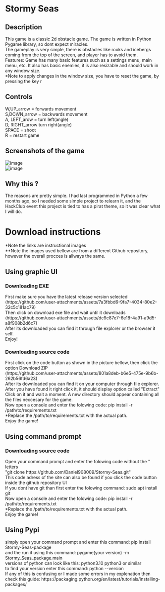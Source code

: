 # Stormy Seas
## Description
This game is a classic 2d obstacle game. The game is written in Python Pygame library, so dont expect miracles. <br>
The gameplay is very simple, there is obstacles like rooks and icebergs coming from the top of the screen, and player has to avoid them. <br>
Features: Game has many basic features such as a settings menu, main menu, etc. It also has basic enemies, it is also resizable and should work in any window size. <br>
*Note to apply changes in the window size, you have to reset the game, by pressing the key r <br>
## Controls
W,UP_arrow = forwards movement <br>
S,DOWN_arrow = backwards movement <br>
A, LEFT_arow = turn left(angle) <br>
D, RIGHT_arrow turn right(angle) <br>
SPACE = shoot <br>
R = restart game <br>
## Screenshots of the game 
![image](https://github.com/user-attachments/assets/f021a218-de85-4bbc-ae7b-6f75079f1bfc)<br>
![image](https://github.com/user-attachments/assets/e792cd22-7856-4b27-91ae-db8830912b92)<br>
## Why this ?
The reasons are pretty simple. I had last programmed in Python a few months ago, so I needed some simple project to relearn it, and the HackClub event this project is tied to has a pirat theme, so it was clear what I will do. <br>

<h1>Download instructions</h1>
*Note the links are instructional images <br>
**Note the images used bellow are from a different Github repository, however the overall procces is allways the same. <br>
<h2>Using graphic UI</h2>
<h3>Downloading EXE </h3>
First make sure you have the latest release version selected <br>
(https://github.com/user-attachments/assets/7a3fbbd6-9fa7-4034-80e2-32c5c181ac79) <br>
Then click on download exe file and wait until it downloads <br>
(https://github.com/user-attachments/assets/dc9c87e7-6e18-4a91-a9d5-a8f908b2d6c7) <br>
After its downloaded you can find it through file explorer or the browser it self. <br>
Enjoy!<br>
<h3>Downloading source code </h3>
First click on the code button as shown in the picture bellow, then click the option Download ZIP <br>
(https://github.com/user-attachments/assets/801a8deb-b6e5-475e-9b6b-262b56fd6a23) <br>
After its downloaded you can find it on your computer through file explorer. After you have found it right click it, it should display option called "Extract" <br>
Click on it and wait a moment. A new directory should appear containing all the files neccesary for the game.<br>
Now open a console and enter the folowing code: pip install -r /path/to/requirements.txt <br>
*Replace the /path/to/requirements.txt with the actual path. <br>
Enjoy the game! <br>
<h2>Using command prompt</h2>
<h3>Downloading source code </h3>
Open your command prompt and enter the folowing code without the " letters <br>
"git clone https://github.com/Daniel908009/Stormy-Seas.git" <br>
This code adress of the site can also be found if you click the code button inside the github repository UI <br>
If you dont have git than first enter the folowing command: sudo apt install git <br>
Now open a console and enter the folowing code: pip install -r /path/to/requirements.txt <br>
*Replace the /path/to/requirements.txt with the actual path. <br>
Enjoy the game! <br>
<h2>Using Pypi</h2>
simply open your command prompt and enter this command: pip install Stormy-Seas-package <br>
and the run it using this command: pygame(your version) -m Stormy_Seas_package.main <br>
versions of python can look like this: python3.10 python3 or similar <br>
to find your version enter this command: python --version <br>
If any of this is confusing or I made some errors in my explenation then check this guide: https://packaging.python.org/en/latest/tutorials/installing-packages/<br>
